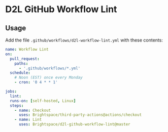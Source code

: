 # D2L GitHub Workflow Lint


## Usage

Add the file `.github/workflows/d2l-workflow-lint.yml` with these contents:

```yaml
name: Workflow Lint
on:
  pull_request:
    paths:
      - '.github/workflows/*.yml'
  schedule:
    # Noon (EST) once every Monday
    - cron: '0 4 * * 1'

jobs:
  lint:
  runs-on: [self-hosted, Linux]
  steps:
    - name: Checkout
      uses: Brightspace/third-party-actions@actions/checkout
    - name: Lint
      uses: Brightspace/d2l-github-workflow-lint@master
```
